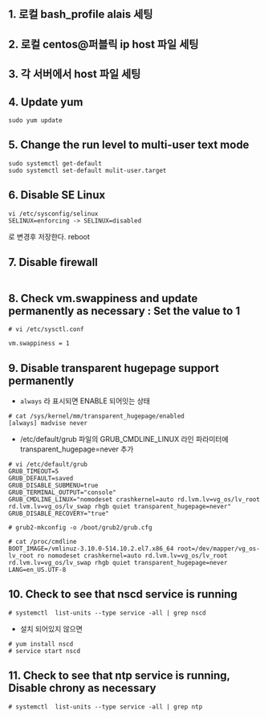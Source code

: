 ## 1. 로컬 bash_profile alais 세팅

## 2. 로컬 centos@퍼블릭 ip host 파일 세팅

## 3. 각 서버에서 host 파일 세팅

## 4. Update yum
```
sudo yum update
```
## 5. Change the run level to multi-user text mode
```
sudo systemctl get-default
sudo systemctl set-default mulit-user.target
```
## 6. Disable SE Linux 
```
vi /etc/sysconfig/selinux
SELINUX=enforcing -> SELINUX=disabled
```
로 변경후 저장한다.
reboot

## 7. Disable firewall 
```
```

## 8. Check vm.swappiness and update permanently as necessary : Set the value to 1
```
# vi /etc/sysctl.conf

vm.swappiness = 1
```

## 9. Disable transparent hugepage support permanently
- `always` 라 표시되면 ENABLE 되어잇는 상태
```
# cat /sys/kernel/mm/transparent_hugepage/enabled
[always] madvise never
```

- /etc/default/grub 파일의 GRUB_CMDLINE_LINUX 라인 파라미터에 transparent_hugepage=never 추가
```
# vi /etc/default/grub
GRUB_TIMEOUT=5
GRUB_DEFAULT=saved
GRUB_DISABLE_SUBMENU=true
GRUB_TERMINAL_OUTPUT="console"
GRUB_CMDLINE_LINUX="nomodeset crashkernel=auto rd.lvm.lv=vg_os/lv_root rd.lvm.lv=vg_os/lv_swap rhgb quiet transparent_hugepage=never"
GRUB_DISABLE_RECOVERY="true"

# grub2-mkconfig -o /boot/grub2/grub.cfg

# cat /proc/cmdline
BOOT_IMAGE=/vmlinuz-3.10.0-514.10.2.el7.x86_64 root=/dev/mapper/vg_os-lv_root ro nomodeset crashkernel=auto rd.lvm.lv=vg_os/lv_root rd.lvm.lv=vg_os/lv_swap rhgb quiet transparent_hugepage=never LANG=en_US.UTF-8
```

## 10. Check to see that nscd service is running
```
# systemctl  list-units --type service -all | grep nscd
```
- 설치 되어있지 않으면 
```
# yum install nscd
# service start nscd
```

## 11. Check to see that ntp service is running, Disable chrony as necessary
```
# systemctl  list-units --type service -all | grep ntp
```
